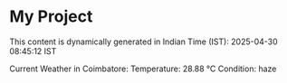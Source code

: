 # My Project

This content is dynamically generated in Indian Time (IST): 2025-04-30 08:45:12 IST


Current Weather in Coimbatore:
Temperature: 28.88 °C
Condition: haze
